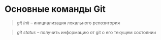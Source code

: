 # Основные команды Git

>*git init* – инициализация локального репозитория

>*git status* – получить информацию от git о его текущем состоянии